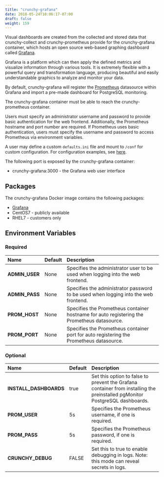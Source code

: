 ```yaml
---
title: "crunchy-grafana"
date: 2018-05-24T10:06:17-07:00
draft: false
weight: 159
---
```


Visual dashboards are created from the collected and stored data that crunchy-collect and crunchy-prometheus
provide for the crunchy-grafana container, which hosts an open source web-based graphing dashboard called
[Grafana](https://grafana.com/).

Grafana is a platform which can then apply the defined metrics and visualize information through various tools.
It is extremely flexible with a powerful query and transformation language, producing beautiful
and easily understandable graphics to analyze and monitor your data.

By default, crunchy-grafana will register the [Prometheus](https://prometheus.io) datasource within
Grafana and import a pre-made dashboard for PostgreSQL monitoring.

The crunchy-grafana container must be able to reach the crunchy-prometheus container.

Users must specify an administrator username and password to provide basic authentication
for the web frontend. Additionally, the Prometheus hostname and port number are required. If Prometheus uses
basic authentication, users must specify the username and password to access Prometheus via environment variables.

A user may define a custom `defaults.ini` file and mount to `/conf` for custom configuration.
For configuration examples, see [here](https://github.com/crunchydata/crunchy-containers/blob/master/conf/grafana/defaults.ini).

The following port is exposed by the crunchy-grafana container:

 * crunchy-grafana:3000 - the Grafana web user interface

## Packages

The crunchy-grafana Docker image contains the following packages:

* [Grafana](https://grafana.com/)
* CentOS7 - publicly available
* RHEL7 - customers only

## Environment Variables

### Required
**Name**|**Default**|**Description**
:-----|:-----|:-----
**ADMIN_USER**|None|Specifies the administrator user to be used when logging into the web frontend.
**ADMIN_PASS**|None|Specifies the administrator password to be used when logging into the web frontend.
**PROM_HOST**|None|Specifies the Prometheus container hostname for auto registering the Prometheus datasource.
**PROM_PORT**|None|Specifies the Prometheus container port for auto registering the Prometheus datasource.

### Optional
**Name**|**Default**|**Description**
:-----|:-----|:-----
**INSTALL_DASHBOARDS**|true|Set this option to false to prevent the Grafana container from installing the preinstalled pgMonitor PostgreSQL dashboards.
**PROM_USER**|5s|Specifies the Prometheus username, if one is required.
**PROM_PASS**|5s|Specifies the Prometheus password, if one is required.
**CRUNCHY_DEBUG**|FALSE|Set this to true to enable debugging in logs. Note: this mode can reveal secrets in logs.
